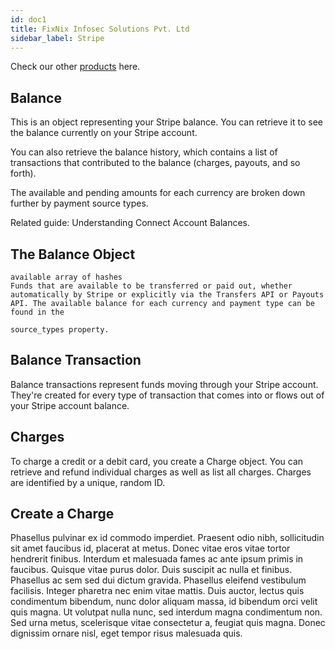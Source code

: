 ```yaml
---
id: doc1
title: FixNix Infosec Solutions Pvt. Ltd
sidebar_label: Stripe
---
```


Check our other [products](https://freshgrc.com) here.

## Balance

This is an object representing your Stripe balance. You can retrieve it to see the balance currently on your Stripe account.

You can also retrieve the balance history, which contains a list of transactions that contributed to the balance (charges, payouts, and so forth).

The available and pending amounts for each currency are broken down further by payment source types.

Related guide: Understanding Connect Account Balances.

## The Balance Object

```
available array of hashes
Funds that are available to be transferred or paid out, whether automatically by Stripe or explicitly via the Transfers API or Payouts API. The available balance for each currency and payment type can be found in the 

source_types property.
```

## Balance Transaction

Balance transactions represent funds moving through your Stripe account. They're created for every type of transaction that comes into or flows out of your Stripe account balance.

## Charges

To charge a credit or a debit card, you create a Charge object. You can retrieve and refund individual charges as well as list all charges. Charges are identified by a unique, random ID.

## Create a Charge

Phasellus pulvinar ex id commodo imperdiet. Praesent odio nibh, sollicitudin sit amet faucibus id, placerat at metus. Donec vitae eros vitae tortor hendrerit finibus. Interdum et malesuada fames ac ante ipsum primis in faucibus. Quisque vitae purus dolor. Duis suscipit ac nulla et finibus. Phasellus ac sem sed dui dictum gravida. Phasellus eleifend vestibulum facilisis. Integer pharetra nec enim vitae mattis. Duis auctor, lectus quis condimentum bibendum, nunc dolor aliquam massa, id bibendum orci velit quis magna. Ut volutpat nulla nunc, sed interdum magna condimentum non. Sed urna metus, scelerisque vitae consectetur a, feugiat quis magna. Donec dignissim ornare nisl, eget tempor risus malesuada quis.
